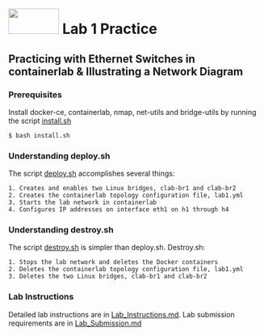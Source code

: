 # <img src="https://www.tamusa.edu/brandguide/jpeglogos/tamusa_final_logo_bw1.jpg" width="100" height="50"> Lab 1 Practice
## Practicing with Ethernet Switches in containerlab & Illustrating a Network Diagram
### **Prerequisites**
Install docker-ce, containerlab, nmap, net-utils and bridge-utils by running the script [install.sh](../../install.sh)
```
$ bash install.sh
```
### **Understanding deploy.sh**
The script [deploy.sh](deploy.sh) accomplishes several things:
```
1. Creates and enables two Linux bridges, clab-br1 and clab-br2
2. Creates the containerlab topology configuration file, lab1.yml
3. Starts the lab network in containerlab
4. Configures IP addresses on interface eth1 on h1 through h4
```
### **Understanding destroy.sh**
The script [destroy.sh](destroy.sh) is simpler than deploy.sh. Destroy.sh:
```
1. Stops the lab network and deletes the Docker containers
2. Deletes the containerlab topology configuration file, lab1.yml
3. Deletes the two Linux bridges, clab-br1 and clab-br2
```
### **Lab Instructions**
Detailed lab instructions are in [Lab_Instructions.md](Lab_Instructions.md).
Lab submission requirements are in [Lab_Submission.md](Lab_Submission.md)
